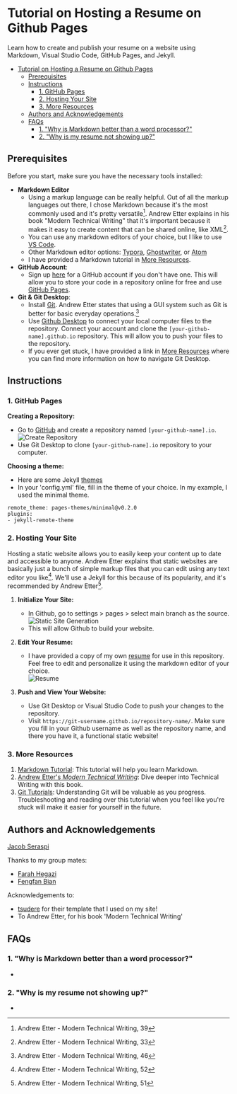 # Tutorial on Hosting a Resume on Github Pages

Learn how to create and publish your resume on a website using Markdown, Visual Studio Code, GitHub Pages, and Jekyll.

- [Tutorial on Hosting a Resume on Github Pages](#tutorial-on-hosting-a-resume-on-github-pages)
  - [Prerequisites](#prerequisites)
  - [Instructions](#instructions)
    - [1. GitHub Pages](#1-github-pages)
    - [2. Hosting Your Site](#2-hosting-your-site)
    - [3. More Resources](#3-more-resources)
  - [Authors and Acknowledgements](#authors-and-acknowledgements)
  - [FAQs](#faqs)
    - [1. "Why is Markdown better than a word processor?"](#1-why-is-markdown-better-than-a-word-processor)
    - [2. "Why is my resume not showing up?"](#2-why-is-my-resume-not-showing-up)

## Prerequisites
Before you start, make sure you have the necessary tools installed:

- **Markdown Editor** 
  - Using a markup language can be really helpful. Out of all the markup languages out there, I chose Markdown because it's the most commonly used and it's pretty versatile[^1]. Andrew Etter explains in his book "Modern Technical Writing" that it's important because it makes it easy to create content that can be shared online, like XML[^2]. 
  - You can use any markdown editors of your choice, but I like to use [VS Code](https://code.visualstudio.com/download). 
  - Other Markdown editor options: [Typora](https://typora.io/), [Ghostwriter](https://ghostwriter.kde.org/), or [Atom](https://atom.io/)
  - I have provided a Markdown tutorial in [More Resources](#3-more-resources).
- **GitHub Account**: 
  - Sign up [here](https://github.com/) for a GitHub account if you don't have one. This will allow you to store your code in a repository online for free and use [GitHub Pages](https://pages.github.com/).
- **Git & Git Desktop**: 
  - Install [Git](https://git-scm.com/downloads). Andrew Etter states that using a GUI system such as Git is better for basic everyday operations.[^3]
  - Use [Github Desktop](https://desktop.github.com/) to connect your local computer files to the repository.  Connect your account and clone the `[your-github-name].github.io` repository. This will allow you to push your files to the repository. 
  - If you ever get stuck, I have provided a link in [More Resources](#3-more-resources) where you can find more information on how to navigate Git Desktop.

## Instructions
### 1. GitHub Pages
   
**Creating a Repository:**
- Go to [GitHub](https://github.com/) and create a repository named `[your-github-name].io`.  
  ![Create Repository](https://media.giphy.com/media/v1.Y2lkPTc5MGI3NjExNXFraW5ndG9pazQ0dDNpMmEzZjE5Ym1nZDZrc2xyeXNjd29zM3lwaiZlcD12MV9pbnRlcm5hbF9naWZfYnlfaWQmY3Q9Zw/ffwCPcPxAyxXr5gJbs/giphy.gif)
- Use Git Desktop to clone `[your-github-name].io` repository to your computer.

**Choosing a theme:**
- Here are some Jekyll [themes](https://pages.github.com/themes/)
- In your 'config.yml' file, fill in the theme of your choice. In my example, I used the minimal theme.
```
remote_theme: pages-themes/minimal@v0.2.0
plugins:
- jekyll-remote-theme 
```

### 2. Hosting Your Site
Hosting a static website allows you to easily keep your content up to date and accessible to anyone. Andrew Etter explains that static websites are basically just a bunch of simple markup files that you can edit using any text editor you like[^4]. We'll use a Jekyll for this because of its popularity, and it's recommended by Andrew Etter[^5]. 


1. **Initialize Your Site:**
   - In Github, go to settings > pages > select main branch as the source.  
    ![Static Site Generation](https://media.giphy.com/media/v1.Y2lkPTc5MGI3NjExNmk0azdlbzdqYWVmb216eXd2amNoMjgyb2U0NXdybnU0bHhxNDNreiZlcD12MV9pbnRlcm5hbF9naWZfYnlfaWQmY3Q9Zw/wvhPyqNlwhP36mmbHo/giphy.gif)
   - This will allow Github to build your website.
  
1. **Edit Your Resume:**
     - I have provided a copy of my own [resume](index.md) for use in this repository. Feel free to edit and personalize it using the markdown editor of your choice.  
    ![Resume](https://media.giphy.com/media/v1.Y2lkPTc5MGI3NjExZHZzcGFyeWEwNXpoMm5wb2NzbTR1M3h0YThham40amcwNG9taWVvYyZlcD12MV9pbnRlcm5hbF9naWZfYnlfaWQmY3Q9Zw/RNok9IhsyZ9a3wWr3G/giphy.gif)

2. **Push and View Your Website:**
   - Use Git Desktop or Visual Studio Code to push your changes to the repository.
   - Visit `https://git-username.github.io/repository-name/`. Make sure you fill in your Github username as well as the repository name, and there you have it, a functional static website!

### 3. More Resources

1. [Markdown Tutorial](https://docs.github.com/en/get-started/writing-on-github/getting-started-with-writing-and-formatting-on-github/basic-writing-and-formatting-syntax): This tutorial will help you learn Markdown.
2. [Andrew Etter's *Modern Technical Writing*](https://www.amazon.com/Modern-Technical-Writing-Introduction-Documentation-ebook/dp/B01A2QL9SS): Dive deeper into Technical Writing with this book.
3. [Git Tutorials](https://www.atlassian.com/git/tutorials): Understanding Git will be valuable as you progress. Troubleshooting and reading over this tutorial when you feel like you're stuck will make it easier for yourself in the future.

## Authors and Acknowledgements

[Jacob Seraspi](https://github.com/jacobseraspi)

Thanks to my group mates:
- [Farah Hegazi]()
- [Fengfan Bian]()

Acknowledgements to:  
 - [tsudere](https://github.com/tsusdere) for their template that I used on my site!
 - To Andrew Etter, for his book 'Modern Technical Writing'

## FAQs

### 1. "Why is Markdown better than a word processor?"
* 

### 2. "Why is my resume not showing up?"
* 

[^1]: Andrew Etter - Modern Technical Writing, 39  
[^2]: Andrew Etter - Modern Technical Writing, 33  
[^3]: Andrew Etter - Modern Technical Writing, 46  
[^4]: Andrew Etter - Modern Technical Writing, 52  
[^5]: Andrew Etter - Modern Technical Writing, 51  
